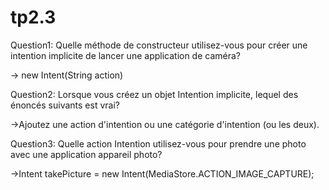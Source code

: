# tp2.3
Question1:
Quelle méthode de constructeur utilisez-vous pour créer une intention implicite de lancer une application de caméra?

  -> new Intent(String action)


Question2:
Lorsque vous créez un objet Intention implicite, lequel des énoncés suivants est vrai?

  ->Ajoutez une action d'intention ou une catégorie d'intention (ou les deux).


Question3:
Quelle action Intention utilisez-vous pour prendre une photo avec une application appareil photo?

  ->Intent takePicture = new Intent(MediaStore.ACTION_IMAGE_CAPTURE);
